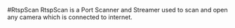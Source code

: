 #RtspScan
RtspScan is a Port Scanner and Streamer used to scan and open any camera which is connected to internet.